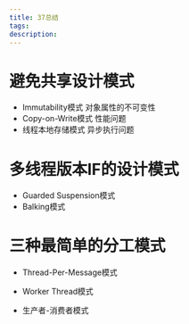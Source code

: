 ```yaml
---
title: 37总结
tags:
description:
---
```


# 避免共享设计模式
- Immutability模式
对象属性的不可变性
- Copy-on-Write模式
性能问题
- 线程本地存储模式
异步执行问题
# 多线程版本IF的设计模式
- Guarded Suspension模式
- Balking模式

# 三种最简单的分工模式
- Thread-Per-Message模式

- Worker Thread模式

- 生产者-消费者模式
